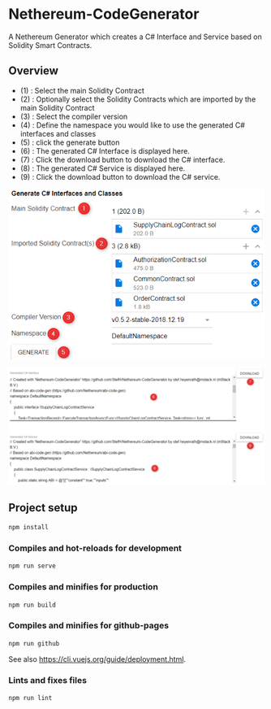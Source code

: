 # Nethereum-CodeGenerator

A Nethereum Generator which creates a C# Interface and Service based on Solidity Smart Contracts.

## Overview

- (1) : Select the main Solidity Contract
- (2) : Optionally select the Solidity Contracts which are imported by the main Solidity Contract
- (3) : Select the compiler version
- (4) : Define the namespace you would like to use the generated C# interfaces and classes
- (5) : click the generate button
- (6) : The generated C# Interface is displayed here.
- (7) : Click the download button to download the C# interface.
- (8) : The generated C# Service is displayed here.
- (9) : Click the download button to download the C# service.

![generate](./screens/01.Generate.png)

![output](./screens/02.Output.png)

## Project setup

```cmd
npm install
```

### Compiles and hot-reloads for development

```cmd
npm run serve
```

### Compiles and minifies for production

```cmd
npm run build
```

### Compiles and minifies for github-pages

```cmd
npm run github
```

See also <https://cli.vuejs.org/guide/deployment.html>.

### Lints and fixes files

```cmd
npm run lint
```
